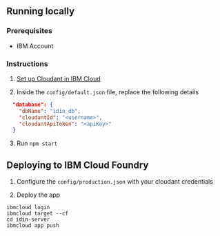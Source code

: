 ## Running locally

### Prerequisites
- IBM Account

### Instructions
1. [Set up Cloudant in IBM Cloud](https://cloud.ibm.com/docs/Cloudant/getting-started.html)

2. Inside the `config/default.json` file, replace the following details
```json
  "database": {
    "dbName": "idin_db",
    "cloudantId": "<username>",
    "cloudantApiToken": "<apiKey>"
  }
```
3. Run `npm start`

## Deploying to IBM Cloud Foundry
1. Configure the `config/production.json` with your cloudant credentials

2. Deploy the app
```shell script
ibmcloud login
ibmcloud target --cf
cd idin-server
ibmcloud app push
```
